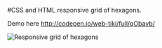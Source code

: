 #CSS and HTML responsive grid of hexagons.

Demo here  http://codepen.io/web-tiki/full/qObavb/


![Responsive grid of hexagons](http://i.stack.imgur.com/NyGjd.jpg)
